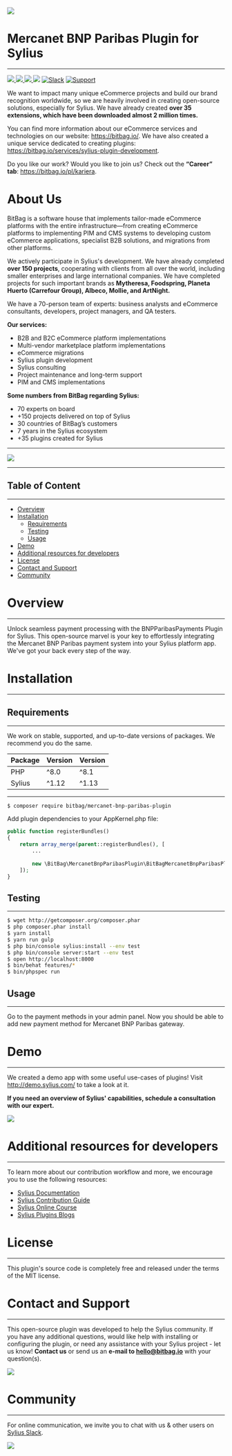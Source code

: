# [![](https://bitbag.io/wp-content/uploads/2020/10/mercanet_bnp_paribas-1024x535.png)](https://bitbag.io/contact-us/?utm_source=github&utm_medium=referral&utm_campaign=plugins_mercanet)

# Mercanet BNP Paribas Plugin for Sylius
----

[![](https://img.shields.io/packagist/l/bitbag/mercanet-bnp-paribas-plugin.svg) ](https://packagist.org/packages/bitbag/mercanet-bnp-paribas-plugin "License") [ ![](https://img.shields.io/packagist/v/bitbag/mercanet-bnp-paribas-plugin.svg) ](https://packagist.org/packages/bitbag/mercanet-bnp-paribas-plugin "Version") [ ![](https://img.shields.io/travis/BitBagCommerce/SyliusMercanetBnpParibasPlugin/master.svg) ](http://travis-ci.org/BitBagCommerce/SyliusMercanetBnpParibasPlugin "Build status") [![](https://poser.pugx.org/bitbag/mercanet-bnp-paribas-plugin/downloads)](https://packagist.org/packages/bitbag/mercanet-bnp-paribas-plugin "Total Downloads") [![Slack](https://img.shields.io/badge/community%20chat-slack-FF1493.svg)](http://sylius-devs.slack.com) [![Support](https://img.shields.io/badge/support-contact%20author-blue])](https://bitbag.io/contact-us/?utm_source=github&utm_medium=referral&utm_campaign=plugins_mercanet)

We want to impact many unique eCommerce projects and build our brand recognition worldwide, so we are heavily involved in creating open-source solutions, especially for Sylius. We have already created **over 35 extensions, which have been downloaded almost 2 million times.**

You can find more information about our eCommerce services and technologies on our website: https://bitbag.io/. We have also created a unique service dedicated to creating plugins: https://bitbag.io/services/sylius-plugin-development. 

Do you like our work? Would you like to join us? Check out the **“Career” tab**: https://bitbag.io/pl/kariera.

# About Us 

BitBag is a software house that implements tailor-made eCommerce platforms with the entire infrastructure—from creating eCommerce platforms to implementing PIM and CMS systems to developing custom eCommerce applications, specialist B2B solutions, and migrations from other platforms.

We actively participate in Sylius's development. We have already completed **over 150 projects**, cooperating with clients from all over the world, including smaller enterprises and large international companies. We have completed projects for such important brands as **Mytheresa, Foodspring, Planeta Huerto (Carrefour Group), Albeco, Mollie, and ArtNight.**

We have a 70-person team of experts: business analysts and eCommerce consultants, developers, project managers, and QA testers.

**Our services:**
* B2B and B2C eCommerce platform implementations
* Multi-vendor marketplace platform implementations
* eCommerce migrations
* Sylius plugin development
* Sylius consulting
* Project maintenance and long-term support
* PIM and CMS implementations

**Some numbers from BitBag regarding Sylius:**
* 70 experts on board 
* +150 projects delivered on top of Sylius
* 30 countries of BitBag’s customers
* 7 years in the Sylius ecosystem
* +35 plugins created for Sylius
  
---

   [![](https://bitbag.io/wp-content/uploads/2024/09/badges-sylius.png)](https://bitbag.io/contact-us/?utm_source=github&utm_medium=referral&utm_campaign=plugins_adyen)

---



## Table of Content
---
* [Overview](#overview)
* [Installation](#installation)
  * [Requirements](#requirements)
  * [Testing](#testing)
  * [Usage](#usage)
* [Demo](#demo)
* [Additional resources for developers](#additional-resources-for-developers)
* [License](#license)
* [Contact and Support](#contact-and-support)
* [Community](#community)

# Overview
---
Unlock seamless payment processing with the BNPParibasPayments Plugin for Sylius. This open-source marvel is your key to effortlessly integrating the Mercanet BNP Paribas payment system into your Sylius platform app. We've got your back every step of the way.

# Installation
----
## Requirements
----
We work on stable, supported, and up-to-date versions of packages. We recommend you do the same.

| Package | Version | Version |
| --- |-------|-------|
| PHP | ^8.0  | ^8.1  |
| Sylius | ^1.12 | ^1.13 |

----

```bash
$ composer require bitbag/mercanet-bnp-paribas-plugin
```
    
Add plugin dependencies to your AppKernel.php file:
```php
public function registerBundles()
{
    return array_merge(parent::registerBundles(), [
        ...
        
        new \BitBag\MercanetBnpParibasPlugin\BitBagMercanetBnpParibasPlugin(),
    ]);
}
```

## Testing
----

```bash
$ wget http://getcomposer.org/composer.phar
$ php composer.phar install
$ yarn install
$ yarn run gulp
$ php bin/console sylius:install --env test
$ php bin/console server:start --env test
$ open http://localhost:8000
$ bin/behat features/*
$ bin/phpspec run
```
## Usage
----

Go to the payment methods in your admin panel. Now you should be able to add new payment method for Mercanet BNP Paribas gateway.

# Demo
---

We created a demo app with some useful use-cases of plugins! Visit http://demo.sylius.com/ to take a look at it.

**If you need an overview of Sylius' capabilities, schedule a consultation with our expert.**

[![](https://bitbag.io/wp-content/uploads/2020/10/button_free_consulatation-1.png)](https://bitbag.io/contact-us/?utm_source=github&utm_medium=referral&utm_campaign=plugins_mercanet)

# Additional resources for developers
---
To learn more about our contribution workflow and more, we encourage you to use the following resources:
* [Sylius Documentation](https://docs.sylius.com/en/latest/)
* [Sylius Contribution Guide](https://docs.sylius.com/en/latest/contributing/)
* [Sylius Online Course](https://sylius.com/online-course/)
* [Sylius Plugins Blogs](https://bitbag.io/blog/category/plugins)

# License
 ---

This plugin's source code is completely free and released under the terms of the MIT license.

[//]: # (These are reference links used in the body of this note and get stripped out when the markdown processor does its job. There is no need to format nicely because it shouldn't be seen.)

# Contact and Support
---
This open-source plugin was developed to help the Sylius community. If you have any additional questions, would like help with installing or configuring the plugin, or need any assistance with your Sylius project - let us know! **Contact us** or send us an **e-mail to hello@bitbag.io** with your question(s).

[![](https://bitbag.io/wp-content/uploads/2020/10/button-contact.png)](https://bitbag.io/contact-us/?utm_source=github&utm_medium=referral&utm_campaign=plugins_mercanet)


# Community
---

For online communication, we invite you to chat with us & other users on [Sylius Slack](https://sylius-devs.slack.com/).

[![](https://bitbag.io/wp-content/uploads/2024/09/badges-partners.png)](https://bitbag.io/contact-us/?utm_source=github&utm_medium=referral&utm_campaign=plugins_mercanet)
